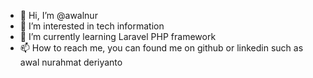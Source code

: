- 👋 Hi, I’m @awalnur
- 👀 I’m interested in tech information
- 🌱 I’m currently learning Laravel PHP framework
- 📫 How to reach me, you can found me on github or linkedin such as awal nurahmat deriyanto

<!---
awalnur/awalnur is a ✨ special ✨ repository because its `README.md` (this file) appears on your GitHub profile.
You can click the Preview link to take a look at your changes.
--->
